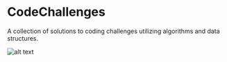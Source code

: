 # CodeChallenges
A collection of solutions to coding challenges utilizing algorithms and data structures. 

![alt text](https://github.com/DustinVK/CodeChallenges/tree/main/Screenchots/Jumping-Stairs-Screenshot.PNG?raw=true)
